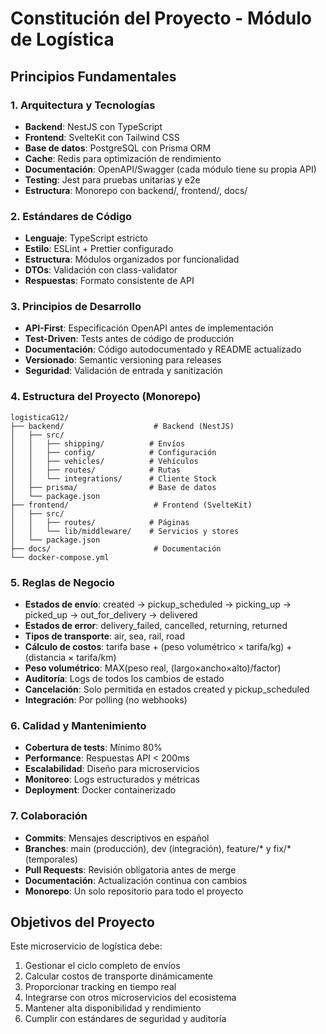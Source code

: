 # Constitución del Proyecto - Módulo de Logística

## Principios Fundamentales

### 1. Arquitectura y Tecnologías
- **Backend**: NestJS con TypeScript
- **Frontend**: SvelteKit con Tailwind CSS
- **Base de datos**: PostgreSQL con Prisma ORM
- **Cache**: Redis para optimización de rendimiento
- **Documentación**: OpenAPI/Swagger (cada módulo tiene su propia API)
- **Testing**: Jest para pruebas unitarias y e2e
- **Estructura**: Monorepo con backend/, frontend/, docs/

### 2. Estándares de Código
- **Lenguaje**: TypeScript estricto
- **Estilo**: ESLint + Prettier configurado
- **Estructura**: Módulos organizados por funcionalidad
- **DTOs**: Validación con class-validator
- **Respuestas**: Formato consistente de API

### 3. Principios de Desarrollo
- **API-First**: Especificación OpenAPI antes de implementación
- **Test-Driven**: Tests antes de código de producción
- **Documentación**: Código autodocumentado y README actualizado
- **Versionado**: Semantic versioning para releases
- **Seguridad**: Validación de entrada y sanitización

### 4. Estructura del Proyecto (Monorepo)
```
logisticaG12/
├── backend/                    # Backend (NestJS)
│   ├── src/
│   │   ├── shipping/          # Envíos
│   │   ├── config/            # Configuración
│   │   ├── vehicles/          # Vehículos
│   │   ├── routes/            # Rutas
│   │   └── integrations/      # Cliente Stock
│   ├── prisma/                # Base de datos
│   └── package.json
├── frontend/                   # Frontend (SvelteKit)
│   ├── src/
│   │   ├── routes/            # Páginas
│   │   └── lib/middleware/    # Servicios y stores
│   └── package.json
├── docs/                       # Documentación
└── docker-compose.yml
```

### 5. Reglas de Negocio
- **Estados de envío**: created → pickup_scheduled → picking_up → picked_up → out_for_delivery → delivered
- **Estados de error**: delivery_failed, cancelled, returning, returned
- **Tipos de transporte**: air, sea, rail, road
- **Cálculo de costos**: tarifa base + (peso volumétrico × tarifa/kg) + (distancia × tarifa/km)
- **Peso volumétrico**: MAX(peso real, (largo×ancho×alto)/factor)
- **Auditoría**: Logs de todos los cambios de estado
- **Cancelación**: Solo permitida en estados created y pickup_scheduled
- **Integración**: Por polling (no webhooks)

### 6. Calidad y Mantenimiento
- **Cobertura de tests**: Mínimo 80%
- **Performance**: Respuestas API < 200ms
- **Escalabilidad**: Diseño para microservicios
- **Monitoreo**: Logs estructurados y métricas
- **Deployment**: Docker containerizado

### 7. Colaboración
- **Commits**: Mensajes descriptivos en español
- **Branches**: main (producción), dev (integración), feature/* y fix/* (temporales)
- **Pull Requests**: Revisión obligatoria antes de merge
- **Documentación**: Actualización continua con cambios
- **Monorepo**: Un solo repositorio para todo el proyecto

## Objetivos del Proyecto

Este microservicio de logística debe:
1. Gestionar el ciclo completo de envíos
2. Calcular costos de transporte dinámicamente
3. Proporcionar tracking en tiempo real
4. Integrarse con otros microservicios del ecosistema
5. Mantener alta disponibilidad y rendimiento
6. Cumplir con estándares de seguridad y auditoría
